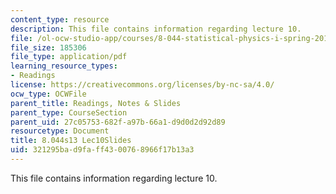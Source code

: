```yaml
---
content_type: resource
description: This file contains information regarding lecture 10.
file: /ol-ocw-studio-app/courses/8-044-statistical-physics-i-spring-2013/321295bad9faff4300768966f17b13a3_MIT8_044S13_L10.pdf
file_size: 185306
file_type: application/pdf
learning_resource_types:
- Readings
license: https://creativecommons.org/licenses/by-nc-sa/4.0/
ocw_type: OCWFile
parent_title: Readings, Notes & Slides
parent_type: CourseSection
parent_uid: 27c05753-682f-a97b-66a1-d9d0d2d92d89
resourcetype: Document
title: 8.044s13 Lec10Slides
uid: 321295ba-d9fa-ff43-0076-8966f17b13a3
---
```

This file contains information regarding lecture 10.